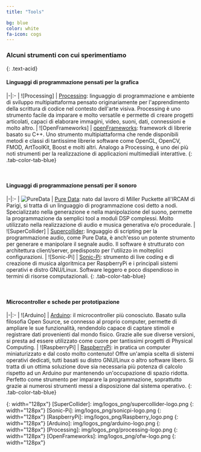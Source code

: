 ```yaml
---
title: "Tools"

bg: blue
color: white
fa-icon: cogs
---
```


### Alcuni strumenti con cui sperimentiamo
{: .text-acid}

#### Linguaggi di programmazione pensati per la grafica

|-|:-
| ![Processing] | [Processing](http://www.processing.org):  linguaggio di programmazione e ambiente di sviluppo multipiattaforma pensato originariamente per l'apprendimento della scrittura di codice nel contesto dell'arte visiva. Processing è uno strumento facile da imparare e molto versatile e permette di creare progetti articolati, capaci di elaborare immagini, video, suoni, dati, connessioni e molto altro.
| ![OpenFrameworks] | [openFrameworks](http://www.openframeworks.cc): framework di librerie basato su C++. Uno strumento multipiattaforma che rende disponibili metodi e classi di tantissime librerie software come OpenGL, OpenCV, FMOD, ArtToolKit, Boost e molti altri. Analogo a Processing, è uno dei più noti strumenti per la realizzazione di applicazioni multimediali interattive. 
{: .tab-color-tab-blue}

<br/>

#### Linguaggi di programmazione pensati per il sonoro

|-|:-
| ![PureData] | [Pure Data](http://puredata.info): nato dal lavoro di Miller Puckette all'IRCAM di Parigi, si tratta di un linguaggio di programmazione così detto a nodi. Specializzato nella generazione e nella manipolazione del suono, permette la programmazione da semplici tool a moduli DSP complessi. Molto utilizzato nella realizzazione di audio e musica generativa e/o procedurale.
| ![SuperCollider] | [Supercollider](http://supercollider.github.io/): linguaggio di scripting per la programmazione audio, come Pure Data, è anch'esso un potente strumento per generare e manipolare il segnale audio. Il software è strutturato con architettura client/server, predisposto per l'utilizzo in molteplici configurazioni. 
| ![Sonic-Pi] | [Sonic-Pi](http://sonic-pi.net/): strumento di live coding e di creazione di musica algoritmica per RaspberryPi e i principali sistemi operativi e distro GNU/Linux. Software leggero e poco dispendioso in termini di risorse computazionali. 
{: .tab-color-tab-blue}

<br/>

#### Microcontroller e schede per prototipazione

|-|:-
| ![Arduino] | [Arduino](http://www.arduino.cc): il microcontroller più conosciuto. Basato sulla filosofia Open Source, se connesso al proprio computer, permette di ampliare le sue funzionalità, rendendolo capace di captare stimoli e registrare dati provenienti dal mondo fisico. Grazie alle sue diverse versioni, si presta ad essere utilizzato come cuore per tantissimi progetti di Physical Computing. 
| ![RaspberryPi] | [RaspberryPi](http://www.raspberrypi.org): in pratica un computer miniaturizzato e dal costo molto contenuto! Offre un'ampia scelta di sistemi operativi dedicati, tutti basati su distro GNU/Linux o altro software libero. Si tratta di un ottima soluzione dove sia necessaria più potenza di calcolo rispetto ad un Arduino pur mantenendo un'occupazione di spazio ridotta. Perfetto come strumento per imparare la programmazione, soprattutto grazie ai numerosi strumenti messi a disposizione dal sistema operativo. 
{: .tab-color-tab-blue}


[PureData]: img/logos_png/pd-logo.png
{: width="128px"}
[SuperCollider]: img/logos_png/supercollider-logo.png
{: width="128px"}
[Sonic-Pi]: img/logos_png/sonicpi-logo.png
{: width="128px"}
[RaspberryPi]: img/logos_png/Raspberry_logo.png
{: width="128px"}
[Arduino]: img/logos_png/arduino-logo.png
{: width="128px"}
[Processing]: img/logos_png/processing-logo.png
{: width="128px"}
[OpenFrameworks]: img/logos_png/ofw-logo.png
{: width="128px"}

